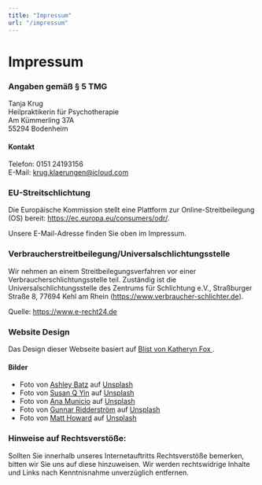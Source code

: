 ```yaml
---
title: "Impressum"
url: "/impressum"
---
```


# Impressum

### Angaben gemäß § 5 TMG
Tanja Krug  
Heilpraktikerin für Psychotherapie  
Am Kümmerling 37A  
55294 Bodenheim  

#### Kontakt
Telefon: 0151 24193156  
E-Mail: krug.klaerungen@icloud.com  

### EU-Streitschlichtung
Die Europäische Kommission stellt eine Plattform zur Online-Streitbeilegung (OS) bereit:
https://ec.europa.eu/consumers/odr/.

Unsere E-Mail-Adresse finden Sie oben im Impressum.

### Verbraucherstreitbeilegung/Universalschlichtungsstelle
Wir nehmen an einem Streitbeilegungsverfahren vor einer Verbraucherschlichtungsstelle teil. Zuständig ist
die Universalschlichtungsstelle des Zentrums für Schlichtung e.V., Straßburger Straße 8, 77694 Kehl am
Rhein (https://www.verbraucher-schlichter.de).  

Quelle:
https://www.e-recht24.de

### Website Design
Das Design dieser Webseite basiert auf <a href="https://github.com/apvarun/blist-hugo-theme" target="_blank">Blist
von <a href="https://blist.vercel.app/de" target="_blank"> Katheryn Fox </a>.


#### Bilder
* Foto von <a href="https://unsplash.com/de/@ashleybatz?utm_content=creditCopyText&utm_medium=referral&utm_source=unsplash" target="_blank">Ashley Batz</a> auf <a href="https://unsplash.com/de/fotos/person-die-tagsuber-am-strand-spazieren-geht-betmVWGYcLY?utm_content=creditCopyText&utm_medium=referral&utm_source=unsplash">Unsplash</a>
* Foto von <a href="https://unsplash.com/de/@syinq?utm_content=creditCopyText&utm_medium=referral&utm_source=unsplash" target="_blank">Susan Q Yin</a> auf <a href="https://unsplash.com/de/fotos/menschen-die-auf-weissen-betontreppen-sitzen-Ctaj_HCqW84?utm_content=creditCopyText&utm_medium=referral&utm_source=unsplash">Unsplash</a>
* Foto von <a href="https://unsplash.com/de/@lamunix?utm_content=creditCopyText&utm_medium=referral&utm_source=unsplash" target="_blank">Ana Municio</a> auf <a href="https://unsplash.com/de/fotos/graue-und-braune-steine-auf-grauem-grund-PbzntH58GLQ?utm_content=creditCopyText&utm_medium=referral&utm_source=unsplash">Unsplash</a>
* Foto von <a href="https://unsplash.com/de/@gunnarridder?utm_content=creditCopyText&utm_medium=referral&utm_source=unsplash" target="_blank" >Gunnar Ridderström</a> auf <a href="https://unsplash.com/de/fotos/ein-strassenschild-auf-dem-wege-stehen-O8rqXUOH6Oc?utm_content=creditCopyText&utm_medium=referral&utm_source=unsplash">Unsplash</a>
* Foto von <a href="https://unsplash.com/fr/@thematthoward?utm_content=creditCopyText&utm_medium=referral&utm_source=unsplash">Matt Howard</a> auf <a href="https://unsplash.com/fr/photos/col-de-montagne-au-lever-du-soleil-A4iL43vunlY?utm_content=creditCopyText&utm_medium=referral&utm_source=unsplash">Unsplash</a>


### Hinweise auf Rechtsverstöße:
Sollten Sie innerhalb unseres Internetauftritts Rechtsverstöße bemerken, bitten wir Sie uns auf diese hinzuweisen. Wir werden rechtswidrige Inhalte und Links nach Kenntnisnahme unverzüglich entfernen.